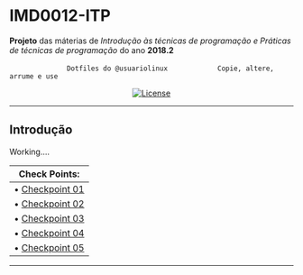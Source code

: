 # IMD0012-ITP
**Projeto** das máterias de *Introdução às técnicas de programação  e Práticas de técnicas de programação*  do ano **2018.2**

                         ```  Dotfiles do @usuariolinux   ```                 
                        ``` Copie, altere, arrume e use``` 
<p align="center">
    <a href="https://github.com/filipegmedeiros/IMD0012-ITP_project/blob/master/LICENSE.md">
        <img src="https://img.shields.io/github/license/filipegmedeiros/github_django_ticket.svg?longCache=true&style=for-the-badge"
             alt="License" /></a>
</p>



---------------------------------------------------------------------------------------------------------------------------------

 ## Introdução
Working....

 
| **Check Points:**                                                                                                       | 
| ----------------------------------------------------------------------------------------------------------------------- |
| • [Checkpoint 01](https://github.com/filipegmedeiros/IMD0012-ITP/tree/master/Unidade01/Avaliativas/Atividade01)          |
| • [Checkpoint 02](https://github.com/filipegmedeiros/IMD0012-ITP/tree/master/Unidade01/Avaliativas/Atividade01)          |
| • [Checkpoint 03](https://github.com/filipegmedeiros/IMD0012-ITP/tree/master/Unidade01/Avaliativas/Atividade01)          |
| • [Checkpoint 04](https://github.com/filipegmedeiros/IMD0012-ITP/tree/master/Unidade01/Avaliativas/Atividade01)          |
| • [Checkpoint 05](https://github.com/filipegmedeiros/IMD0012-ITP/tree/master/Unidade01/Avaliativas/Atividade01)          |






-----------------------------------------------------------------------------------------------------------------------------
 
 


